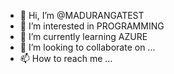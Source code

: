 - 👋 Hi, I’m @MADURANGATEST
- 👀 I’m interested in PROGRAMMING 
- 🌱 I’m currently learning  AZURE
- 💞️ I’m looking to collaborate on ...
- 📫 How to reach me ...

<!---
MADURANGATEST/MADURANGATEST is a ✨ special ✨ repository because its `README.md` (this file) appears on your GitHub profile.
You can click the Preview link to take a look at your changes.
--->
